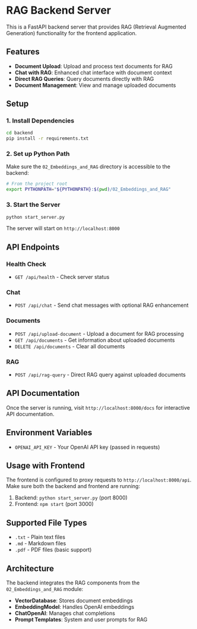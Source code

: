 # RAG Backend Server

This is a FastAPI backend server that provides RAG (Retrieval Augmented Generation) functionality for the frontend application.

## Features

- **Document Upload**: Upload and process text documents for RAG
- **Chat with RAG**: Enhanced chat interface with document context
- **Direct RAG Queries**: Query documents directly with RAG
- **Document Management**: View and manage uploaded documents

## Setup

### 1. Install Dependencies

```bash
cd backend
pip install -r requirements.txt
```

### 2. Set up Python Path

Make sure the `02_Embeddings_and_RAG` directory is accessible to the backend:

```bash
# From the project root
export PYTHONPATH="${PYTHONPATH}:$(pwd)/02_Embeddings_and_RAG"
```

### 3. Start the Server

```bash
python start_server.py
```

The server will start on `http://localhost:8000`

## API Endpoints

### Health Check
- `GET /api/health` - Check server status

### Chat
- `POST /api/chat` - Send chat messages with optional RAG enhancement

### Documents
- `POST /api/upload-document` - Upload a document for RAG processing
- `GET /api/documents` - Get information about uploaded documents
- `DELETE /api/documents` - Clear all documents

### RAG
- `POST /api/rag-query` - Direct RAG query against uploaded documents

## API Documentation

Once the server is running, visit `http://localhost:8000/docs` for interactive API documentation.

## Environment Variables

- `OPENAI_API_KEY` - Your OpenAI API key (passed in requests)

## Usage with Frontend

The frontend is configured to proxy requests to `http://localhost:8000/api`. Make sure both the backend and frontend are running:

1. Backend: `python start_server.py` (port 8000)
2. Frontend: `npm start` (port 3000)

## Supported File Types

- `.txt` - Plain text files
- `.md` - Markdown files
- `.pdf` - PDF files (basic support)

## Architecture

The backend integrates the RAG components from the `02_Embeddings_and_RAG` module:

- **VectorDatabase**: Stores document embeddings
- **EmbeddingModel**: Handles OpenAI embeddings
- **ChatOpenAI**: Manages chat completions
- **Prompt Templates**: System and user prompts for RAG